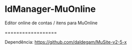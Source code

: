 ldManager-MuOnline
==================

Editor online de contas / itens para MuOnline

==================

Dependência:
	https://github.com/daldegam/MuSite-v2-5-x